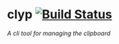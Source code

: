 # clyp [![Build Status](https://travis-ci.com/gabrielbarker/clyp.svg?token=zPUqmjpkxJtbyetrYx2q&branch=main)](https://travis-ci.com/gabrielbarker/clyp)

_A cli tool for managing the clipboard_
